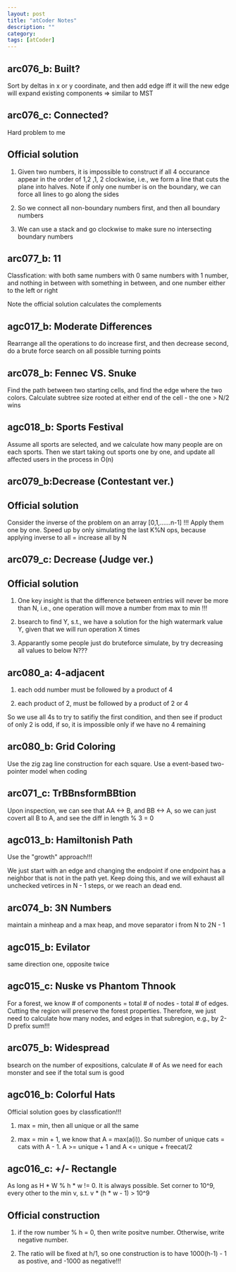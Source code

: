 ```yaml
---
layout: post
title: "atCoder Notes" 
description: ""
category: 
tags: [atCoder]
---
```


arc076_b: Built?
--------
Sort by deltas in x or y coordinate, and then add edge iff it will the new edge will expand existing components => similar to MST

arc076_c: Connected?
--------
Hard problem to me

Official solution
---------

1. Given two numbers, it is impossible to construct if all 4 occurance appear in the order of 1,2 ,1, 2 clockwise, i.e., we form a line that cuts the plane into halves. Note if only one number is on the boundary, we can force all lines to go along the sides

2. So we connect all non-boundary numbers first, and then all boundary numbers 

3. We can use a stack and go clockwise to make sure no intersecting boundary numbers

arc077_b: 11
-------
Classfication:
with both same numbers
with 0 same numbers
with 1 number, and nothing in between
with something in between, and one number either to the left or right

Note the official solution calculates the complements

agc017_b: Moderate Differences
-------
Rearrange all the operations to do increase first, and then decrease second, do a brute force search on all possible turning points


arc078_b: Fennec VS. Snuke
-------
Find the path between two starting cells, and find the edge where the two colors. Calculate subtree size rooted at either end of the cell - the one > N/2 wins


agc018_b: Sports Festival
-------
Assume all sports are selected, and we calculate how many people are on each sports. Then we start taking out sports one by one, and update all affected users in the process in O(n)


arc079_b:Decrease (Contestant ver.)
--------

Official solution
----------
Consider the inverse of the problem on an array [0,1,......n-1] !!! Apply them one by one. Speed up by only simulating the last K%N ops, because applying inverse to all = increase all by N 


arc079_c: Decrease (Judge ver.)
--------

Official solution
---------
1. One key insight is that the difference between entries will never be more than N, i.e., one operation will move a number from max to min !!!

2. bsearch to find Y, s.t., we have a solution for the high watermark value Y, given that we will run operation X times

3. Apparantly some people just do bruteforce simulate, by try decreasing all values to below N???


arc080_a: 4-adjacent
--------
1. each odd number must be followed by a product of 4

2. each product of 2, must be followed by a product of 2 or 4

So we use all 4s to try to satifiy the first condition, and then see if product of only 2 is odd, if so, it is impossible only if we have no 4 remaining

arc080_b: Grid Coloring
--------
Use the zig zag line construction for each square. Use a event-based two-pointer model when coding

arc071_c: TrBBnsformBBtion
----------
Upon inspection, we can see that AA <-> B, and BB <-> A, so we can just covert all B to A, and see the diff in length % 3 = 0

agc013_b: Hamiltonish Path
---------
Use the "growth" approach!!!

We just start with an edge and changing the endpoint if one endpoint has a neighbor that is not in the path yet. Keep doing this, and we will exhaust all unchecked vetirces in N - 1 steps, or we reach an dead end.

arc074_b: 3N Numbers
-------
maintain a minheap and a max heap, and move separator i from N to 2N - 1

agc015_b: Evilator
-------
same direction one, opposite twice

agc015_c: Nuske vs Phantom Thnook
-------
For a forest, we know # of components = total # of nodes - total # of edges. Cutting the region will preserve the forest properties. Therefore, we just need to calculate how many nodes, and edges in that subregion, e.g., by 2-D prefix sum!!!

arc075_b: Widespread
--------
bsearch on the number of expositions, calculate # of As we need for each monster and see if the total sum is good

agc016_b: Colorful Hats
--------
Official solution goes by classfication!!!

1. max = min, then all unique or all the same

2. max = min + 1, we know that A = max(a(i)). So number of unique cats = cats with A - 1. A >= unique + 1 and A <= unique + freecat/2 


agc016_c: +/- Rectangle
-------
As long as H * W % h * w != 0. It is always possible. Set corner to 10^9, every other to the min v, s.t. v * (h * w - 1) > 10^9 

Official construction
--------
1. if the row number % h = 0, then write positve number. Otherwise, write negative number.

2. The ratio will be fixed at h/1, so one construction is to have 1000(h-1) - 1 as postive, and -1000 as negative!!!
